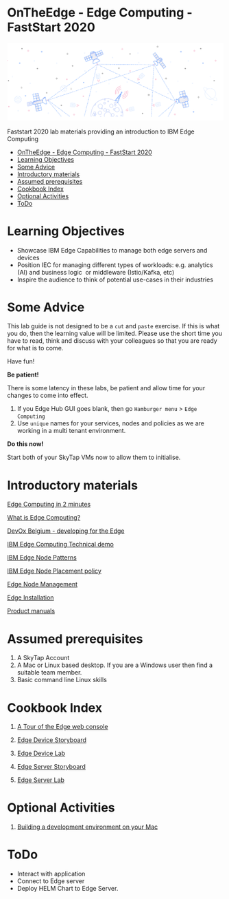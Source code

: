 # OnTheEdge - Edge Computing - FastStart 2020

![edge computing](images/2020/01/edge-computing.png)

Faststart 2020 lab materials providing an introduction to IBM Edge Computing

<!-- TOC -->

- [OnTheEdge - Edge Computing - FastStart 2020](#ontheedge---edge-computing---faststart-2020)
- [Learning Objectives](#learning-objectives)
- [Some Advice](#some-advice)
- [Introductory materials](#introductory-materials)
- [Assumed prerequisites](#assumed-prerequisites)
- [Cookbook Index](#cookbook-index)
- [Optional Activities](#optional-activities)
- [ToDo](#todo)

<!-- /TOC -->

# Learning Objectives

- Showcase IBM Edge Capabilities to manage both edge servers and devices
- Position IEC for managing different types of workloads:
    e.g. analytics (AI) and business logic  or middleware (Istio/Kafka, etc)
- Inspire the audience to think of potential use-cases in their industries

# Some Advice

This lab guide is not designed to be a `cut` and `paste` exercise. If this is what you do, then the learning value will be limited. Please use the short time you have to read, think and discuss with your colleagues so that you are ready for what is to come.

Have fun!

**Be patient!**

There is some latency in these labs, be patient and allow time for your changes to come into effect.

1. If you Edge Hub GUI goes blank, then go `Hamburger menu` > `Edge Computing`
2. Use `unique` names for your services, nodes and policies as we are working in a multi tenant environment.

**Do this now!**

Start both of your SkyTap VMs now to allow them to initialise.

# Introductory materials

[Edge Computing in 2 minutes](https://youtu.be/AF5ZkcnptMs)

[What is Edge Computing?](https://youtu.be/cEOUeItHDdo)

[DevOx Belgium - developing for the Edge](https://youtu.be/CCWbVjVqH20)

[IBM Edge Computing Technical demo](https://ibm.box.com/s/ela8d52klvba7qwx21fewln4fqfv2kcc)

[IBM Edge Node Patterns](https://ibm.box.com/s/6ik3zs0a5bh4swakywa5v90kmzf8ieik)

[IBM Edge Node Placement policy](https://ibm.box.com/s/rs2vftcch7xtszc31e7kakxa1mpuvk4a)

[Edge Node Management](https://ibm.box.com/s/1t8q4v1z7nxb5fhbzo0ajs7i0u1xykbd)

[Edge Installation](https://ibm.box.com/s/pwgvv5du2hji6cick2getbx6108ddbgl)

[Product manuals](https://www.ibm.com/support/knowledgecenter/SSFKVV_3.2.1/kc_welcome_containers.html)

# Assumed prerequisites

1. A SkyTap Account
2. A Mac or Linux based desktop. If you are a Windows user then find a suitable team member.
3. Basic command line Linux skills

# Cookbook Index

1. [A Tour of the Edge web console](https://github.ibm.com/Richard-Hine/OnTheEdge/blob/master/ConsoleTour.md)

2. [Edge Device Storyboard](https://github.ibm.com/Richard-Hine/OnTheEdge/blob/master/EdgeDeviceStoryboard.md)
3. [Edge Device Lab](https://github.ibm.com/Richard-Hine/OnTheEdge/blob/master/EdgeDeviceLab.md)


4. [Edge Server Storyboard](https://github.ibm.com/Richard-Hine/OnTheEdge/blob/master/EdgeServerStoryboard.md)
5. [Edge Server Lab](https://github.ibm.com/Richard-Hine/OnTheEdge/blob/master/EdgeServerLab.md)

# Optional Activities

1. [Building a development environment on your Mac](https://github.ibm.com/Richard-Hine/OnTheEdge/blob/master/BuildingDevEnvironment.md)

# ToDo

- Interact with application
- Connect to Edge server
- Deploy HELM Chart to Edge Server.
